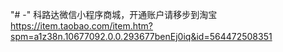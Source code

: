 "# -" 
科路达微信小程序商城，开通账户请移步到淘宝
https://item.taobao.com/item.htm?spm=a1z38n.10677092.0.0.293677benEj0iq&id=564472508351
